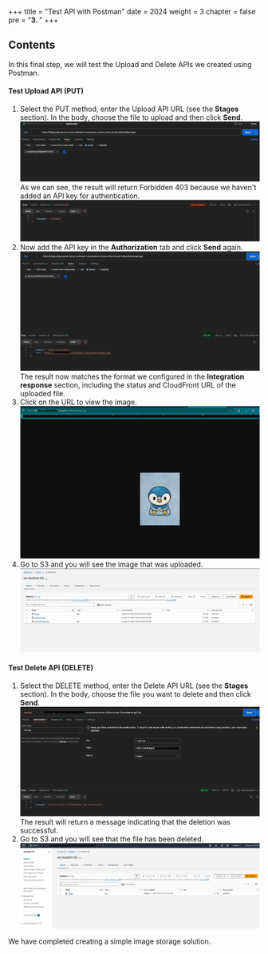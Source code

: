 +++
title = "Test API with Postman"
date = 2024
weight = 3
chapter = false
pre = "<b>3. </b>"
+++

## Contents

In this final step, we will test the Upload and Delete APIs we created using Postman.

#### Test Upload API (PUT)

1. Select the PUT method, enter the Upload API URL (see the **Stages** section). In the body, choose the file to upload and then click **Send**.
   ![Image](../../images/API%20Gateway/Postman_test_1.jpg)
   As we can see, the result will return Forbidden 403 because we haven't added an API key for authentication.
   ![Image](../../images/API%20Gateway/Postman_test_2.jpg)
2. Now add the API key in the **Authorization** tab and click **Send** again.
   ![Image](../../images/API%20Gateway/Postman_success_1.jpg)
   The result now matches the format we configured in the **Integration response** section, including the status and CloudFront URL of the uploaded file.
3. Click on the URL to view the image.
   ![Image](../../images/API%20Gateway/Postman_success_2.jpg)
4. Go to S3 and you will see the image that was uploaded.
   ![Image](../../images/API%20Gateway/Postman_success_3.jpg)

#### Test Delete API (DELETE)

1. Select the DELETE method, enter the Delete API URL (see the **Stages** section). In the body, choose the file you want to delete and then click **Send**.
   ![Image](../../images/Lambda/Deploy_3.jpg)
   The result will return a message indicating that the deletion was successful.
2. Go to S3 and you will see that the file has been deleted.
   ![Image](../../images/Lambda/Deploy_4.jpg)

We have completed creating a simple image storage solution.

